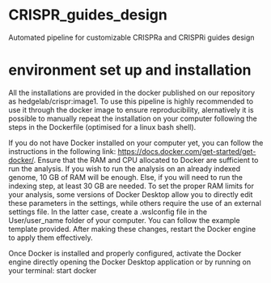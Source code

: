 # CRISPR_guides_design
Automated pipeline for customizable CRISPRa and CRISPRi guides design

# environment set up and installation
All the installations are provided in the docker published on our repository as hedgelab/crispr:image1.
To use this pipeline is highly recommended to use it through the docker image to ensure reproducibility, alernatively it is possible to manually repeat the installation on your computer following the steps in the Dockerfile (optimised for a linux bash shell).

If you do not have Docker installed on your computer yet, you can follow the instructions in the following link: https://docs.docker.com/get-started/get-docker/.
Ensure that the RAM and CPU allocated to Docker are sufficient to run the analysis. If you wish to run the analysis on an already indexed genome, 10 GB of RAM will be enough. Else, if you will need to run the indexing step, at least 30 GB are needed. To set the proper RAM limits for your analysis, some versions of Docker Desktop allow you to directly edit these parameters in the settings, while others require the use of an external settings file. In the latter case, create a .wslconfig file in the User/user_name folder of your computer. You can follow the example template provided. After making these changes, restart the Docker engine to apply them effectively.

Once Docker is installed and properly configured, activate the Docker engine directly opening the Docker Desktop application or by running on your terminal: start docker
